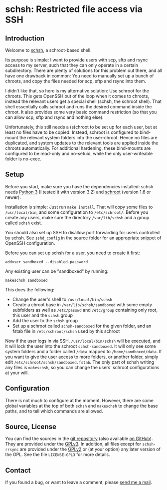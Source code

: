 # schsh: Restricted file access via SSH

## Introduction

Welcome to [schsh](https://www.ralfj.de/projects/schsh), a schroot-based shell.

Its purpose is simple: I want to provide users with scp, sftp and rsync access
to my server, such that they can only operate in a certain subdirectory.
There are plenty of solutions for this problem out there, and all have one
drawback in common:
You need to manually set up a bunch of chroots, and copy the files needed for
scp, sftp and rsync into them.

I didn't like that, so here is my alternative solution: Use schroot for the
chroots. This gets OpenSSH out of the loop when it comes to chroots, instead
the relevant users get a special shell (schsh, the schroot shell). That shell
essentially calls schroot and runs the desired command inside the chroot. It
also provides some very basic command restriction (so that you can allow scp,
sftp and rsync and nothing else).

Unfortunately, this still needs a (s)chroot to be set up for each user, but at
least no files have to be copied: Instead, schroot is configured to bind-mount
the relevant system folders into the user-chroot. Hence no files are
duplicated, and system updates to the relevant tools are applied inside the
chroots automatically. For additional hardening, these bind-mounts are
configured to be read-only and no-setuid, while the only user-writeable folder
is no-exec.

## Setup

Before you start, make sure you have the dependencies installed:
schsh needs [Python 3](http://www.python.org) (I tested it with
version 3.2) and [schroot](https://wiki.debian.org/Schroot)
(version 1.6 or newer).

Installation is simple: Just run `make install`. That will copy some files
to `/usr/local/bin`, and some configuration to `/etc/schroot/`.
Before you create any users, make sure the directory `/var/lib/schsh` and a
group called `schsh` exist.

You should also set up SSH to disallow port forwarding for users controlled by
schsh. See `sshd_config` in the source folder for an appropriate snippet
of OpenSSH configuration.

Before you can set up schsh for a user, you need to create it first:

    adduser sandboxed --disabled-password

Any existing user can be "sandboxed" by running:

    makeschsh sandboxed

This does the following:

* Change the user's shell to `/usr/local/bin/schsh`
* Create a chroot base in `/var/lib/schsh/sandboxed` with some empty
  subfolders as well as `/etc/passwd` and `/etc/group` containing
  only root, this user and the `schsh` group
* Add the user to the `schsh` group
* Set up a schroot called `schsh-sandboxed` for the given folder, and an
  fstab file in `/etc/schroot/schsh` used by this schroot

Now if the user logs in via SSH, `/usr/local/bin/schsh` will be executed,
and it will lock the user into the schroot `schsh-sandboxed`. It will
only see some system folders and a folder called `/data` mapped to
`/home/sandboxed/data`. If you want to give the user access to more
folders, or another folder, simply edit `/etc/schroot/schsh/sandboxed.fstab`.
The only part of schsh writing any files is `makeschsh`, so you can change
the users' schroot configurations at your will.

## Configuration

There is not much to configure at the moment. However, there are some
global variables at the top of both `schsh` and `makeschsh` to
change the base paths, and to tell which commands are allowed.

## Source, License

You can find the sources in the [git 
repository](http://www.ralfj.de/git/schsh.git) (also available [on 
GitHub](https://github.com/RalfJung/schsh)). They are provided under the 
[GPLv3](https://www.gnu.org/licenses/gpl.html). In addition, all files except 
for `schsh-rrsync` are provided under the 
[GPLv2](https://www.gnu.org/licenses/old-licenses/gpl-2.0.html) or (at your 
option) any later version of the GPL. See the file `LICENSE-GPL3` for more 
details.

## Contact

If you found a bug, or want to leave a comment, please
[send me a mail](mailto:post-AT-ralfj-DOT-de).
